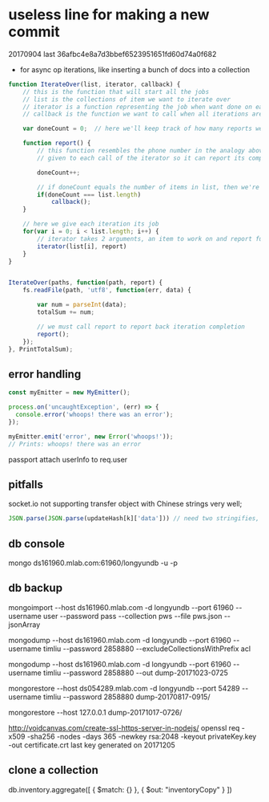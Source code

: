 # useless line for making a new commit

20170904 last 36afbc4e8a7d3bbef6523951651fd60d74a0f682

- for async op iterations, like inserting a bunch of docs into a collection
```js
function IterateOver(list, iterator, callback) {
    // this is the function that will start all the jobs
    // list is the collections of item we want to iterate over
    // iterator is a function representing the job when want done on each item
    // callback is the function we want to call when all iterations are over

    var doneCount = 0;  // here we'll keep track of how many reports we've got

    function report() {
        // this function resembles the phone number in the analogy above
        // given to each call of the iterator so it can report its completion

        doneCount++;

        // if doneCount equals the number of items in list, then we're done
        if(doneCount === list.length)
            callback();
    }

    // here we give each iteration its job
    for(var i = 0; i < list.length; i++) {
        // iterator takes 2 arguments, an item to work on and report function
        iterator(list[i], report)
    }
}


IterateOver(paths, function(path, report) {
    fs.readFile(path, 'utf8', function(err, data) {

        var num = parseInt(data);
        totalSum += num;

        // we must call report to report back iteration completion
        report();
    });
}, PrintTotalSum);

```


## error handling
```js
const myEmitter = new MyEmitter();

process.on('uncaughtException', (err) => {
  console.error('whoops! there was an error');
});

myEmitter.emit('error', new Error('whoops!'));
// Prints: whoops! there was an error

```

passport attach userInfo to req.user

## pitfalls
socket.io not supporting transfer object with Chinese strings very well;
```js
JSON.parse(JSON.parse(updateHash[k]['data'])) // need two stringifies, otherwise, error at heroku without details
```

## db console
mongo ds161960.mlab.com:61960/longyundb -u <dbuser> -p <dbpassword>

## db backup
mongoimport --host ds161960.mlab.com -d longyundb --port 61960 --username user --password pass --collection pws --file pws.json --jsonArray

mongodump --host ds161960.mlab.com -d longyundb --port 61960 --username timliu --password 2858880 --excludeCollectionsWithPrefix acl



mongodump --host ds161960.mlab.com -d longyundb --port 61960 --username timliu --password 2858880 --out dump-20171023-0725


mongorestore --host ds054289.mlab.com -d longyundb --port 54289 --username timliu --password 2858880 dump-20170817-0915/

mongorestore --host 127.0.0.1 dump-20171017-0726/

http://voidcanvas.com/create-ssl-https-server-in-nodejs/
openssl req -x509 -sha256 -nodes -days 365 -newkey rsa:2048 -keyout privateKey.key -out certificate.crt
last key generated on 20171205


## clone a collection
db.inventory.aggregate([ { $match: {} }, { $out: "inventoryCopy" } ])